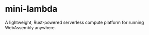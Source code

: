 # mini-lambda
A lightweight, Rust-powered serverless compute platform for running WebAssembly anywhere.

